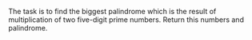 The task is to find the biggest palindrome which is the result of multiplication of two five-digit prime numbers. 
Return this numbers and palindrome. 

